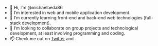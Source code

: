<script src="https://kit.fontawesome.com/e73bab6f4d.js" crossorigin="anonymous"></script>
- 👋 Hi, I’m @michaelbeda86
- 👀 I’m interested in web and mobile application development.
- 🌱 I’m currently learning front-end and back-end web technologies (full-stack development).
- 💞️ I’m looking to collaborate on group projects and technological development, at least involving programming and coding.
- 📫 Check me out on <a href="https://twitter.com/MichaelBeda86" target="_blank">Twitter</a> and <a href="https://www.linkedin.com/in/michael-beda-094125220/" target="_blank"><i class="fa-brands fa-linkedin"></i></a>.

<!---
michaelbeda86/michaelbeda86 is a ✨ special ✨ repository because its `README.md` (this file) appears on your GitHub profile.
You can click the Preview link to take a look at your changes.
--->

